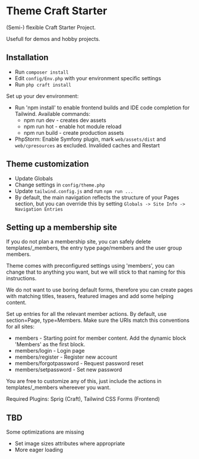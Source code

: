 # Theme Craft Starter

(Semi-) flexible Craft Starter Project.

Usefull for demos and hobby projects.

##  Installation

* Run `composer install`
* Edit `config/Env.php` with your environment specific settings
* Run `php craft install`

Set up your dev environment:

* Run 'npm install' to enable frontend builds and IDE code completion for Tailwind. Available commands:
  * npm run dev - creates dev assets
  * npm run hot - enable hot module reload
  * npm run build - create production assets
* PhpStorm: Enable Symfony plugin, mark `web/assets/dist` and `web/cpresources` as excluded. Invalided caches and Restart

## Theme customization

* Update Globals
* Change settings in `config/theme.php`
* Update `tailwind.config.js` and run `npm run ...`
* By default, the main navigation reflects the structure of your Pages section, but you can override this by setting `Globals -> Site Info -> Navigation Entries`

## Setting up a membership site

If you do not plan a membership site, you can safely delete templates/_members, the entry type page/members and the user group members.

Theme comes with preconfigured settings using 'members', you can change that to anything you want, but we will stick to that naming for this instructions.

We do not want to use boring default forms, therefore you can create pages with matching titles, teasers, featured images and add some helping content. 

Set up entries for all the relevant member actions. By default, use section=Page, type=Members. Make sure the URIs match this conventions for all sites:

* members - Starting point for member content. Add the dynamic block 'Members' as the first block.
* members/login - Login page
* members/register - Register new account
* members/forgotpassword - Request password reset
* members/setpassword - Set new password

You are free to customize any of this, just include the actions in templates/_members whereever you want.

Required Plugins: Sprig (Craft), Tailwind CSS Forms (Frontend)

## TBD

Some optimizations are missing

* Set image sizes attributes where appropriate
* More eager loading
